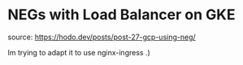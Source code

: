 # NEGs with Load Balancer on GKE
source: https://hodo.dev/posts/post-27-gcp-using-neg/

Im trying to adapt it to use nginx-ingress .)
